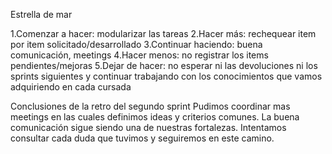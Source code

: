 Estrella de mar

1.Comenzar a hacer: modularizar las tareas
2.Hacer más: rechequear item por item solicitado/desarrollado
3.Continuar haciendo: buena comunicación, meetings
4.Hacer menos: no registrar los items pendientes/mejoras
5.Dejar de hacer: no esperar ni las devoluciones ni los sprints siguientes y continuar trabajando con los conocimientos que vamos adquiriendo en cada cursada

Conclusiones de la retro del segundo sprint
Pudimos coordinar mas meetings en las cuales definimos ideas y criterios comunes. La buena comunicación sigue siendo una de nuestras fortalezas. Intentamos consultar cada duda que tuvimos y seguiremos en este camino.
